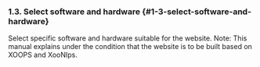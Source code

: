 ### 1.3. Select software and hardware {#1-3-select-software-and-hardware}

Select specific software and hardware suitable for the website. Note: This manual explains under the condition that the website is to be built based on XOOPS and XooNIps.